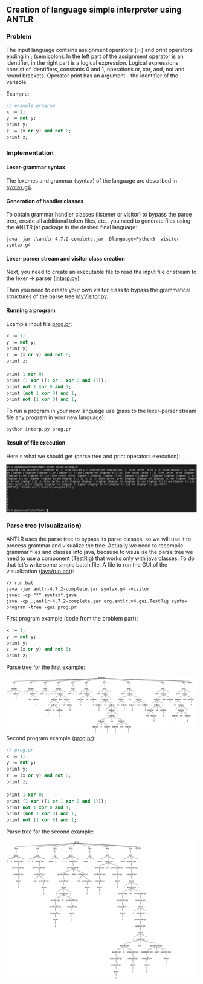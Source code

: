 ## Creation of language simple interpreter using ANTLR
### Problem
The input language contains assignment operators (:=) and print operators ending in ; (semicolon). In the left part of the assignment operator is an identifier, in the right part is a logical expression. Logical expressions consist of identifiers, constants 0 and 1, operations or, xor, and, not and round brackets. Operator print has an argument - the identifier of the variable.

Example:
```pascal
// example program
x := 1;
y := not y;
print y;
z := (x or y) and not 0;
print z;
```

### Implementation

#### Lexer-grammar syntax
The lexemes and grammar (syntax) of the language are described in [syntax.g4](syntax.g4).

#### Generation of handler classes
To obtain grammar handler classes (listener or visitor) to bypass the parse tree, create all additional token files, etc., you need to generate files using the ANLTR jar package in the desired final language:

```batch
java -jar .\antlr-4.7.2-complete.jar -Dlanguage=Python3 -visitor syntax.g4
```

#### Lexer-parser stream and visitor class creation

Next, you need to create an executable file to read the input file or stream to the lexer -> parser ([interp.py](interp.py)).

Then you need to create your own visitor class to bypass the grammatical structures of the parse tree [MyVisitor.py](MyVisitor.py).

#### Running a program

Example input file [prog.pr](prog.pr):
```pascal
x := 1;
y := not y;
print y;
z := (x or y) and not 0;
print z;

print 1 xor 0;
print (1 xor ((1 or 1 xor 0 and 1)));
print not 1 xor 0 and 1;
print (not 1 xor 0) and 1;
print not (1 xor 0) and 1;
```

To run a program in your new language use (pass to the lexer-parser stream file any program in your new language):
```batch
python interp.py prog.pr
```

#### Result of file execution
Here's what we should get (parse tree and print operators execution):

![Parse tree and operator execution](running-python.png)

### Parse tree (visualization)
ANTLR uses the parse tree to bypass its parse classes, so we will use it to process grammar and visualize the tree.
Actually we need to recompile grammar files and classes into java, because to visualize the parse tree we need to use a component (TestRig) that works only with java classes. To do that let's write some simple batch file.
A file to run the GUI of the visualization ([java/run.bat](java/run.bat)):
```batch
// run.bat
java -jar antlr-4.7.2-complete.jar syntax.g4 -visitor
javac -cp "*" syntax*.java
java -cp .;antlr-4.7.2-complete.jar org.antlr.v4.gui.TestRig syntax program -tree -gui prog.pr
```

First program example (code from the problem part):
```pascal
x := 1;
y := not y;
print y;
z := (x or y) and not 0;
print z;
```
Parse tree for the first example:

![GUI First example](java/antlr4_parse_tree_1(crop).png)
Second program example ([prog.pr](prog.pr)):
```pascal
// prog.pr
x := 1;
y := not y;
print y;
z := (x or y) and not 0;
print z;

print 1 xor 0;
print (1 xor ((1 or 1 xor 0 and 1)));
print not 1 xor 0 and 1;
print (not 1 xor 0) and 1;
print not (1 xor 0) and 1;
```
Parse tree for the second example:

![GUI Second example](java/antlr4_parse_tree.png)